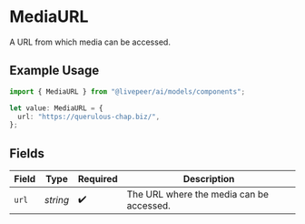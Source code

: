 # MediaURL

A URL from which media can be accessed.

## Example Usage

```typescript
import { MediaURL } from "@livepeer/ai/models/components";

let value: MediaURL = {
  url: "https://querulous-chap.biz/",
};
```

## Fields

| Field                                    | Type                                     | Required                                 | Description                              |
| ---------------------------------------- | ---------------------------------------- | ---------------------------------------- | ---------------------------------------- |
| `url`                                    | *string*                                 | :heavy_check_mark:                       | The URL where the media can be accessed. |